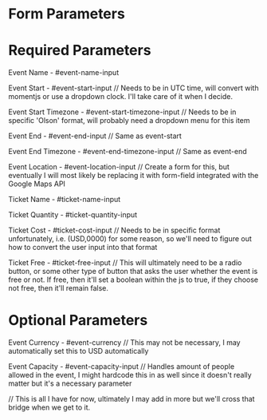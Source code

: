# Form Parameters

# Required Parameters 

Event Name - #event-name-input

Event Start - #event-start-input 
// Needs to be in UTC time, will convert with momentjs or use a dropdown clock. I'll take care of it when I decide. 

Event Start Timezone - #event-start-timezone-input 
// Needs to be in specific 'Olson' format, will probably need a dropdown menu for this item 

Event End - #event-end-input 
// Same as event-start

Event End Timezone - #event-end-timezone-input
// Same as event-end

Event Location - #event-location-input
// Create a form for this, but eventually I will most likely be replacing it with form-field integrated with the Google Maps API

Ticket Name - #ticket-name-input

Ticket Quantity - #ticket-quantity-input

Ticket Cost - #ticket-cost-input 
// Needs to be in specific format unfortunately, i.e. (USD,0000) for some reason, so we'll need to figure out how to convert the user input into that format

Ticket Free - #ticket-free-input
// This will ultimately need to be a radio button, or some other type of button that asks the user whether the event is free or not. If free, then it'll set a boolean within the js to true, if they choose not free, then it'll remain false. 


# Optional Parameters

Event Currency - #event-currency
// This may not be necessary, I may automatically set this to USD automatically 

Event Capacity - #event-capacity-input
// Handles amount of people allowed in the event, I might hardcode this in as well since it doesn't really matter but it's a necessary parameter



// This is all I have for now, ultimately I may add in more but we'll cross that bridge when we get to it. 
